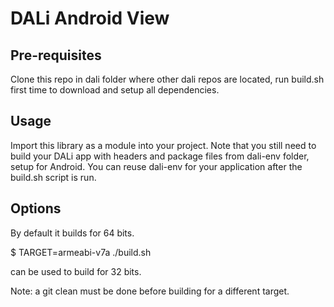 DALi Android View
================

Pre-requisites
--------------
Clone this repo in dali folder where other dali repos are located, 
run build.sh first time to download and setup all dependencies.

Usage
--------------
Import this library as a module into your project. Note that you still need to 
build your DALi app with headers and package files from dali-env folder, setup for Android.
You can reuse dali-env for your application after the build.sh script is run.

Options
--------------

By default it builds for 64 bits.

$ TARGET=armeabi-v7a ./build.sh

can be used to build for 32 bits.

Note: a git clean must be done before building for a different target.